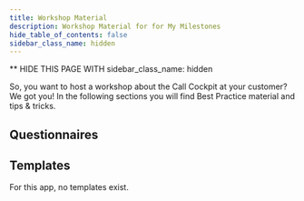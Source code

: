 ```yaml
---
title: Workshop Material
description: Workshop Material for for My Milestones
hide_table_of_contents: false
sidebar_class_name: hidden
---
```

** HIDE THIS PAGE WITH sidebar_class_name: hidden

So, you want to host a workshop about the Call Cockpit at your customer? We got you! In the following sections you will find Best Practice material and tips & tricks.

## Questionnaires



## Templates

For this app, no templates exist.